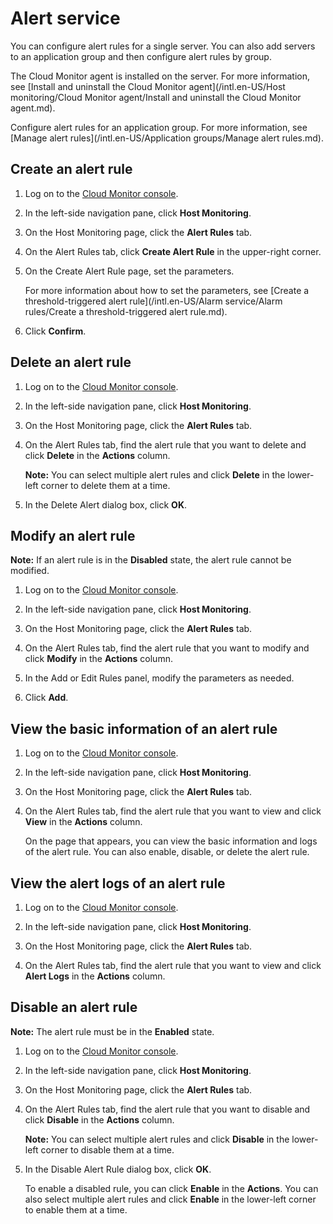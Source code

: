 # Alert service

You can configure alert rules for a single server. You can also add servers to an application group and then configure alert rules by group.

The Cloud Monitor agent is installed on the server. For more information, see [Install and uninstall the Cloud Monitor agent](/intl.en-US/Host monitoring/Cloud Monitor agent/Install and uninstall the Cloud Monitor agent.md).

Configure alert rules for an application group. For more information, see [Manage alert rules](/intl.en-US/Application groups/Manage alert rules.md).

## Create an alert rule

1.  Log on to the [Cloud Monitor console](https://cms-intl.console.aliyun.com).

2.  In the left-side navigation pane, click **Host Monitoring**.

3.  On the Host Monitoring page, click the **Alert Rules** tab.

4.  On the Alert Rules tab, click **Create Alert Rule** in the upper-right corner.

5.  On the Create Alert Rule page, set the parameters.

    For more information about how to set the parameters, see [Create a threshold-triggered alert rule](/intl.en-US/Alarm service/Alarm rules/Create a threshold-triggered alert rule.md).

6.  Click **Confirm**.


## Delete an alert rule

1.  Log on to the [Cloud Monitor console](https://cms-intl.console.aliyun.com).

2.  In the left-side navigation pane, click **Host Monitoring**.

3.  On the Host Monitoring page, click the **Alert Rules** tab.

4.  On the Alert Rules tab, find the alert rule that you want to delete and click **Delete** in the **Actions** column.

    **Note:** You can select multiple alert rules and click **Delete** in the lower-left corner to delete them at a time.

5.  In the Delete Alert dialog box, click **OK**.


## Modify an alert rule

**Note:** If an alert rule is in the **Disabled** state, the alert rule cannot be modified.

1.  Log on to the [Cloud Monitor console](https://cms-intl.console.aliyun.com).

2.  In the left-side navigation pane, click **Host Monitoring**.

3.  On the Host Monitoring page, click the **Alert Rules** tab.

4.  On the Alert Rules tab, find the alert rule that you want to modify and click **Modify** in the **Actions** column.

5.  In the Add or Edit Rules panel, modify the parameters as needed.

6.  Click **Add**.


## View the basic information of an alert rule

1.  Log on to the [Cloud Monitor console](https://cms-intl.console.aliyun.com).

2.  In the left-side navigation pane, click **Host Monitoring**.

3.  On the Host Monitoring page, click the **Alert Rules** tab.

4.  On the Alert Rules tab, find the alert rule that you want to view and click **View** in the **Actions** column.

    On the page that appears, you can view the basic information and logs of the alert rule. You can also enable, disable, or delete the alert rule.


## View the alert logs of an alert rule

1.  Log on to the [Cloud Monitor console](https://cms-intl.console.aliyun.com).

2.  In the left-side navigation pane, click **Host Monitoring**.

3.  On the Host Monitoring page, click the **Alert Rules** tab.

4.  On the Alert Rules tab, find the alert rule that you want to view and click **Alert Logs** in the **Actions** column.


## Disable an alert rule

**Note:** The alert rule must be in the **Enabled** state.

1.  Log on to the [Cloud Monitor console](https://cms-intl.console.aliyun.com).

2.  In the left-side navigation pane, click **Host Monitoring**.

3.  On the Host Monitoring page, click the **Alert Rules** tab.

4.  On the Alert Rules tab, find the alert rule that you want to disable and click **Disable** in the **Actions** column.

    **Note:** You can select multiple alert rules and click **Disable** in the lower-left corner to disable them at a time.

5.  In the Disable Alert Rule dialog box, click **OK**.

    To enable a disabled rule, you can click **Enable** in the **Actions**. You can also select multiple alert rules and click **Enable** in the lower-left corner to enable them at a time.


